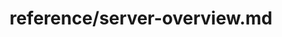 ---
title: reference/server-overview.md
showAuthorInfo: false
redirect_path: /docs/server-overview
---
